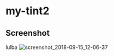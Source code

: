 # my-tint2

## Screenshot
lulba
![screenshot_2018-09-15_12-06-37](https://user-images.githubusercontent.com/38096925/45582754-d2e15280-b8df-11e8-8d35-d4662c18903b.png)

